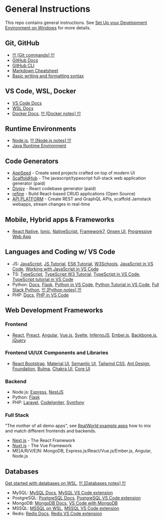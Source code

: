 # General Instructions
This repo contains general instructions. See [Set Up your Development Environment on Windows](https://learn.microsoft.com/en-us/windows/dev-environment/) for more details.

## Git, GitHub
- [!!! [Git commands] !!!](git-commands.md)
- [GitHub Docs](https://docs.github.com/en)
- [GitHub CLI](https://docs.github.com/en/github-cli)
- [Markdown Cheatsheet](https://github.com/adam-p/markdown-here/wiki/Markdown-Cheatsheet)
- [Basic writing and formatting syntax](https://docs.github.com/en/get-started/writing-on-github/getting-started-with-writing-and-formatting-on-github/basic-writing-and-formatting-syntax)

## VS Code, WSL, Docker
- [VS Code Docs](https://code.visualstudio.com/docs)
- [WSL Docs](https://learn.microsoft.com/en-us/windows/wsl/)
- [Docker Docs](https://docs.docker.com/), [!!! [Docker notes] !!!](docker-notes.md)

## Runtime Environments
- [Node.js](https://nodejs.org/en), [!!! [Node.js notes] !!!](nodejs-notes.md)
- [Java Runtime Environment](https://dev.java/)

## Code Generators
- [AppSeed](https://appseed.us/) - Create seed projects crafted on top of modern UI
- [ScaffoldHub](https://scaffoldhub.io/) - The javascript/typescript full-stack web application generator (paid)
- [Divjoy](https://divjoy.com/) - React codebase generator (paid)
- [refine](https://refine.dev/) - Build React-based CRUD applications (Open Source)
- [API PLATFORM](https://api-platform.com/) - Create REST and GraphQL APIs, scaffold Jamstack webapps, stream changes in real-time

## Mobile, Hybrid apps & Frameworks
- [React Native](https://reactnative.dev/), [Ionic](https://ionicframework.com/), [NativeScript](https://nativescript.org/), [Framework7](https://framework7.io/), [Onsen UI](https://onsen.io/), [Progressive Web App](https://web.dev/progressive-web-apps/)

## Languages and Coding w/ VS Code
- JS: [JavaScript](https://javascript.info/), [JS Tutorial](https://www.javascripttutorial.net/), [ES6 Tutorial](https://www.javascripttutorial.net/es6/), [W3Schools](https://www.w3schools.com/js/), [JavaScript in VS Code](https://code.visualstudio.com/docs/languages/javascript), [Working with JavaScript in VS Code](https://code.visualstudio.com/docs/nodejs/working-with-javascript)
- TS: [TypeScript](https://www.typescriptlang.org/), [TypeScript W3 Tutorial](https://www.w3schools.com/typescript/), [TypeScript in VS Code](https://code.visualstudio.com/docs/languages/typescript), [TypeScript tutorial in VS Code](https://code.visualstudio.com/docs/typescript/typescript-tutorial)
- Python: [Docs](https://www.python.org/doc/), [Flask](https://flask.palletsprojects.com/en/2.3.x/), [Python in VS Code](https://code.visualstudio.com/docs/languages/python), [Python Tutorial in VS Code](https://code.visualstudio.com/docs/python/python-tutorial), [Full Stack Python](https://www.fullstackpython.com/), [!!! [Python notes] !!!](python-notes.md)
- PHP: [Docs](https://www.php.net/manual/en/), [PHP in VS Code](https://code.visualstudio.com/docs/languages/php)

## Web Development Frameworks

### Frontend
- [React](https://reactjs.org/), [Preact](https://preactjs.com/), [Angular](https://angular.io/), [Vue.js](https://vuejs.org/), [Svelte](https://svelte.dev/), [InfernoJS](https://www.infernojs.org/), [Ember.js](https://emberjs.com/), [Backbone.js](https://backbonejs.org/), [jQuery](https://jquery.com/)

### Frontend UI/UX Components and Libraries
- [React Bootstrap](https://react-bootstrap.github.io/), [Material UI](https://mui.com/), [Semantic UI](https://semantic-ui.com/), [Tailwind CSS](https://tailwindcss.com/), [Ant Design](https://ant.design/), [Foundation](https://get.foundation/), [Bulma](https://bulma.io/), [Chakra UI](https://chakra-ui.com/), [Core UI](https://coreui.io/)

### Backend
- Node.js: [Express](https://expressjs.com/), [NestJS](https://nestjs.com/)
- Python: [Flask](https://flask.palletsprojects.com/en/2.3.x/)
- PHP: [Laravel](https://laravel.com/), [CodeIgniter](https://codeigniter.com/), [Symfony](https://symfony.com/)

### Full Stack

"The mother of all demo apps", see [RealWorld example apps](https://github.com/gothinkster/realworld) how to mix and match different frontends and backends.

- [Next.js](https://nextjs.org/) - The React Framework
- [Nuxt.js](https://nuxtjs.org/) - The Vue Framework
- ME[A/R/V/E]N: MongoDB, Express.js/React/Vue.js/Ember.js, Angular, Node.js

## Databases

[Get started with databases on WSL](https://learn.microsoft.com/en-us/windows/wsl/tutorials/wsl-database), [!!! [Databases notes] !!!](databases-notes.md)

- MySQL: [MySQL Docs](https://dev.mysql.com/doc/mysql-getting-started/en/), [MySQL VS Code extension](https://marketplace.visualstudio.com/items?itemName=cweijan.vscode-mysql-client2)
- PostgreSQL: [PostgreSQL Docs](https://www.postgresql.org/docs/), [PostgreSQL VS Code extension](https://marketplace.visualstudio.com/items?itemName=ms-ossdata.vscode-postgresql)
- MongoDB: [MongoDB Docs](https://www.mongodb.com/docs/), [VS Code with MongoDB](https://code.visualstudio.com/docs/azure/mongodb)
- MSSQL: [MSSQL on WSL](https://learn.microsoft.com/en-us/sql/linux/quickstart-install-connect-ubuntu?view=sql-server-ver16), [MSSQL VS Code extension](https://marketplace.visualstudio.com/items?itemName=ms-mssql.mssql)
- Redis: [Redis Docs](https://redis.io/docs/), [Redis VS Code extension](https://marketplace.visualstudio.com/items?itemName=cweijan.vscode-redis-client)

